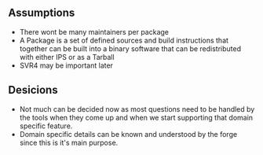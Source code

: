 ## Assumptions
- There wont be many maintainers per package
- A Package is a set of defined sources and build instructions that together can be built into a binary software that can be redistributed with either IPS or as a Tarball
- SVR4 may be important later
## Desicions
- Not much can be decided now as most questions need to be handled by the tools when they come up and when we start supporting that domain specific feature.
- Domain specific details can be known and understood by the forge since this is it's main purpose.